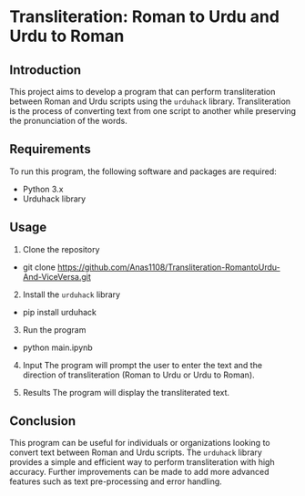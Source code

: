 # Transliteration: Roman to Urdu and Urdu to Roman

## Introduction
This project aims to develop a program that can perform transliteration between Roman and Urdu scripts using the `urduhack` library. Transliteration is the process of converting text from one script to another while preserving the pronunciation of the words. 

## Requirements
To run this program, the following software and packages are required:
* Python 3.x
* Urduhack library

## Usage
1. Clone the repository
- git clone https://github.com/Anas1108/Transliteration-RomantoUrdu-And-ViceVersa.git

2. Install the `urduhack` library

- pip install urduhack

3. Run the program

- python main.ipynb

4. Input
The program will prompt the user to enter the text and the direction of transliteration (Roman to Urdu or Urdu to Roman). 

5. Results
The program will display the transliterated text.

## Conclusion
This program can be useful for individuals or organizations looking to convert text between Roman and Urdu scripts. The `urduhack` library provides a simple and efficient way to perform transliteration with high accuracy. Further improvements can be made to add more advanced features such as text pre-processing and error handling.

